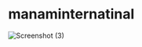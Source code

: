 # manaminternatinal
![Screenshot (3)](https://user-images.githubusercontent.com/116569288/197830231-62282434-e2ba-4710-ae97-f6c1b189c4ca.png)
